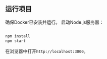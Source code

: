 ## 运行项目
确保Docker已安装并运行。
启动Node.js服务器：
```bash

npm install
npm start
```
在浏览器中打开`http://localhost:3000`。